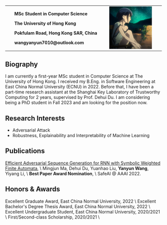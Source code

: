 <table border="0">
  <tr>
    <td width="65%">
      <p><b>&nbsp; &nbsp; &nbsp; MSc Student in Computer Science</b></p>
      <p><b>&nbsp; &nbsp; &nbsp; The University of Hong Kong</b></p>
      <p><b>&nbsp; &nbsp; &nbsp; Pokfulam Road, Hong Kong SAR, China</b></p>
      <p><b>&nbsp; &nbsp; &nbsp; wangyanyun7010@outlook.com</b></p>
    </td>
    <td width="30%">
      <img src="5hyhx.jpg" width="100%">
    </td>
    <td width="5%">
    </td>
  </tr>
</table>

## Biography
I am currently a first-year MSc student in Computer Science at The University of Hong Kong. I received my B.Eng. in Software Engineering at East China Normal University (ECNU) in 2022. Before that, I have been a part-time research assistant at the Shanghai Key Laboratory of Trustworthy Computing for 2 years, supervised by Prof. Dehui Du. I am considering being a PhD student in Fall 2023 and am looking for the position now.

## Research Interests
- Adversarial Attack
- Robustness, Explainability and Interpretability of Machine Learning

## Publications
[Efficient Adversarial Sequence Generation for RNN with Symbolic Weighted Finite Automata](http://ceur-ws.org/Vol-3087/paper_19.pdf), \\
Mingjun Ma, Dehui Du, Yuanhao Liu, **Yanyun Wang**, Yiyang Li, \\
**Best Paper Award Nomination**, \\
SafeAI @ AAAI 2022.

## Honors & Awards
Excellent Graduate Award, East China Normal University, 2022 \\
Excellent Bachelor's Degree Thesis Award, East China Normal University, 2022 \\
Excellent Undergraduate Student, East China Normal University, 2020/2021 \\
First/Second-class Scholarship, 2020/2021 \\
